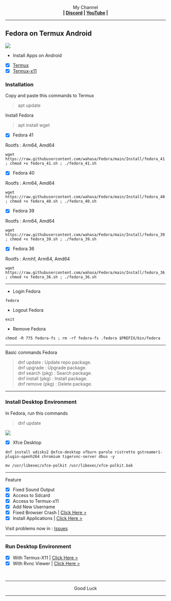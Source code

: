 <p align="center">My Channel</br><b>
| <a href="https://discord.gg/GCehyym">Discord</a> | <a href="https://youtube.com/@layargeser">YouTube</a> |</b></p>

---
## Fedora on Termux Android
<img src="https://raw.githubusercontent.com/wahasa/Fedora/refs/heads/main/Patch/Fedora.jpg">

* Install Apps on Android
- [x] [Termux](https://play.google.com/store/apps/details?id=com.termux)
- [x] [Termux-x11](https://github.com/termux/termux-x11/releases)

### Installation

Copy and paste this commands to Termux
> apt update

Install Fedora

> apt install wget
- [x] Fedora 41

Rootfs : Arm64, Amd64
```
wget https://raw.githubusercontent.com/wahasa/Fedora/main/Install/fedora_41.sh ; chmod +x fedora_41.sh ; ./fedora_41.sh
```

- [x] Fedora 40

Rootfs : Arm64, Amd64
```
wget https://raw.githubusercontent.com/wahasa/Fedora/main/Install/fedora_40.sh ; chmod +x fedora_40.sh ; ./fedora_40.sh
```
- [x] Fedora 39

Rootfs : Arm64, Amd64
```
wget https://raw.githubusercontent.com/wahasa/Fedora/main/Install/fedora_39.sh ; chmod +x fedora_39.sh ; ./fedora_39.sh
```
- [x] Fedora 36

Rootfs : Armhf, Arm64, Amd64
```
wget https://raw.githubusercontent.com/wahasa/Fedora/main/Install/fedora_36.sh ; chmod +x fedora_36.sh ; ./fedora_36.sh
```
---
* Login Fedora
```
fedora
```

* Logout Fedora
```
exit
```

* Remove Fedora
```
chmod -R 775 fedora-fs ; rm -rf fedora-fs .fedora $PREFIX/bin/fedora
```

---
Basic commands Fedora
> dnf update : Update repo package.</br>
> dnf upgrade : Upgrade package.</br>
> dnf search (pkg) : Search package.</br>
> dnf install (pkg) : Install package.</br>
> dnf remove (pkg) : Delete package.</br>

---
### Install Desktop Environment
In Fedora, run this commands
> dnf update

<img src="https://raw.githubusercontent.com/wahasa/Fedora/refs/heads/main/Patch/Xfce.jpg">

- [x] Xfce Desktop

```
dnf install udisks2 @xfce-desktop xfburn parole ristretto gstreamer1-plugin-openh264 chromium tigervnc-server dbus -y
```
```
mv /usr/libexec/xfce-polkit /usr/libexec/xfce-polkit.bak
```

---
Feature
- [x] Fixed Sound Output
- [x] Access to Sdcard
- [x] Access to Termux-x11
- [x] Add New Username
- [x] Fixed Browser Crash  | [Click Here >](https://github.com/wahasa/Fedora/blob/main/Apps/Chromiumfix.md#fixed-chromium-on-fedora)
- [x] Install Applications | [Click Here >](https://github.com/wahasa/Fedora/tree/main/Apps#list-applications)

Visit problems now in : [Issues](https://github.com/wahasa/Fedora/issues)

---
### Run Desktop Environment
- [x] With Termux-X11  | [Click Here >](https://github.com/wahasa/Fedora/blob/main/Patch/Termux-X11.md#termux-x11-on-fedora)
- [x] With Rvnc Viewer | [Click Here >](https://github.com/wahasa/Fedora/blob/main/Patch/RvncViewer.md#rvnc-viewer-on-fedora)
</br>

---
<p align="center">Good Luck</p>

---
